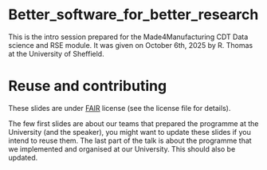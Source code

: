 # Better_software_for_better_research
This is the intro session prepared for the Made4Manufacturing CDT Data science and RSE module.
It was given on October 6th, 2025 by R. Thomas at the University of Sheffield.

# Reuse and contributing
These slides are under [FAIR](https://web.archive.org/web/20150331071617/http://fairlicense.org/) license (see the license file for details).

The few first slides are about our teams that prepared the programme at the University (and the speaker), you might want to update these slides if you intend to reuse them. The last part of the talk is about the programme that we implemented and organised at our University. This should also be updated. 
